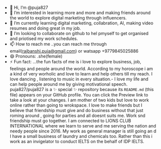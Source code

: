 - 👋 Hi, I’m @puja827
- 👀 I’m interested in learning more and more and making friends around the world to explore digital marketing through influencers.
- 🌱 I’m currently learning digital marketing, collabration, AI, making video resumes and doing great in my job.
- 💞️ I’m looking to collaborate on github to hel pmyself to get organised and priotised my work schedules.
- 📫 How to reach me ..you can reach me through email(rajbanshi.puja@gmail.com) or watsapp +9779845025886
- 😄 Pronouns: .she(female)
- ⚡ Fun fact: ...the fun facts of me is i love to explore business, job, feelings and people around the world. 
According to my horoscope i am a kind of very worholic and love to learn and help others till my reach.
  I love dancing , listening to music in every situation.- I love my life and can help people around me by giving motivational speech.
puja827/puja827 is a ✨ special ✨ repository because its `README.md` (this file) appears on your GitHub profile.
You can click the Preview link to take a look at your changes.
  I am mother of two kids but love to work online rather than going to wrokspace.
  I love to make friends but I believe that friendship must give and do business without that just roming around , going for parties and all doesnt suits me. Work snd friendship must go together.
I am connected to LIONS CLUB INTERNATIONAL where we learn to serve and me serving the nation and needy people since 2016.
My work as general manager is still going an d I have a small business of laundry and chemicals too. Rather than this i work as an invigelator to conduct IELTS on the behalf of IDP IELTS.
